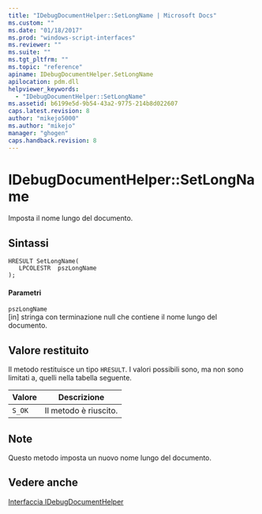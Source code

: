 ```yaml
---
title: "IDebugDocumentHelper::SetLongName | Microsoft Docs"
ms.custom: ""
ms.date: "01/18/2017"
ms.prod: "windows-script-interfaces"
ms.reviewer: ""
ms.suite: ""
ms.tgt_pltfrm: ""
ms.topic: "reference"
apiname: IDebugDocumentHelper.SetLongName
apilocation: pdm.dll
helpviewer_keywords: 
  - "IDebugDocumentHelper::SetLongName"
ms.assetid: b6199e5d-9b54-43a2-9775-214b8d022607
caps.latest.revision: 8
author: "mikejo5000"
ms.author: "mikejo"
manager: "ghogen"
caps.handback.revision: 8
---
```

# IDebugDocumentHelper::SetLongName
Imposta il nome lungo del documento.  
  
## Sintassi  
  
```  
HRESULT SetLongName(  
   LPCOLESTR  pszLongName  
);  
```  
  
#### Parametri  
 `pszLongName`  
 \[in\] stringa con terminazione null che contiene il nome lungo del documento.  
  
## Valore restituito  
 Il metodo restituisce un tipo `HRESULT`.  I valori possibili sono, ma non sono limitati a, quelli nella tabella seguente.  
  
|Valore|Descrizione|  
|------------|-----------------|  
|`S_OK`|Il metodo è riuscito.|  
  
## Note  
 Questo metodo imposta un nuovo nome lungo del documento.  
  
## Vedere anche  
 [Interfaccia IDebugDocumentHelper](../../winscript/reference/idebugdocumenthelper-interface.md)